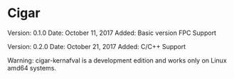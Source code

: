 # Cigar

Version:	0.1.0
Date:   	October 11, 2017
Added:  	Basic version
        	FPC Support

Version:	0.2.0
Date:   	October 21, 2017
Added:  	C/C++ Support

Warning: cigar-kernafval is a development edition and works only on Linux amd64 systems.